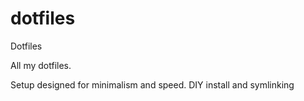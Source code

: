 # dotfiles
Dotfiles

All my dotfiles.  

Setup designed for minimalism and speed.  DIY install and symlinking 
